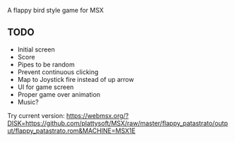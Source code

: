 A flappy bird style game for MSX

## TODO

* Initial screen
* Score
* Pipes to be random
* Prevent continuous clicking
* Map to Joystick fire instead of up arrow
* UI for game screen
* Proper game over animation
* Music?

Try current version:
https://webmsx.org/?DISK=https://github.com/plattysoft/MSX/raw/master/flappy_patastrato/output/flappy_patastrato.rom&MACHINE=MSX1E
